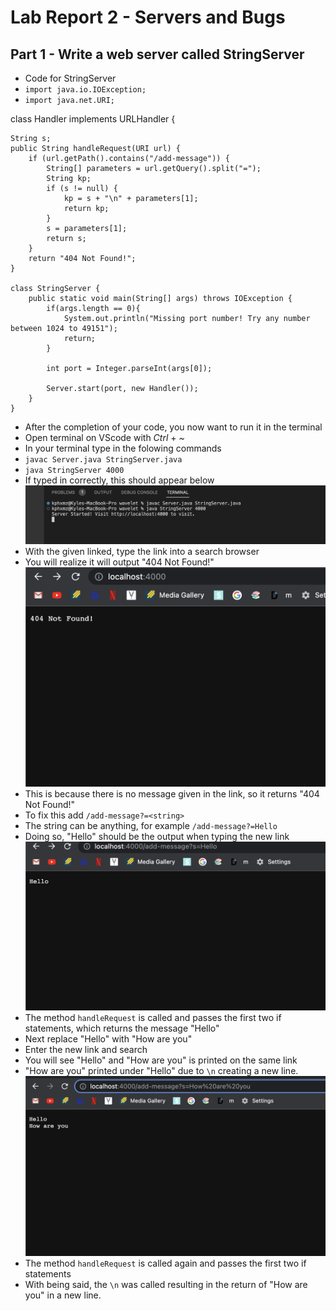 # Lab Report 2 - Servers and Bugs
## Part 1 - Write a web server called StringServer
* Code for StringServer
* `import java.io.IOException;`
* `import java.net.URI;`

class Handler implements URLHandler {

    String s;
    public String handleRequest(URI url) {
        if (url.getPath().contains("/add-message")) {
            String[] parameters = url.getQuery().split("=");
            String kp;
            if (s != null) {
                kp = s + "\n" + parameters[1];
                return kp;
            }
            s = parameters[1];
            return s;
        }
        return "404 Not Found!";
    }

    class StringServer {
        public static void main(String[] args) throws IOException {
            if(args.length == 0){
                System.out.println("Missing port number! Try any number between 1024 to 49151");
                return;
            }
    
            int port = Integer.parseInt(args[0]);
    
            Server.start(port, new Handler());
        }
    }
* After the completion of your code, you now want to run it in the terminal
* Open terminal on VScode with *Ctrl* + *~*  
* In your terminal type in the folowing commands
* `javac Server.java StringServer.java`
* `java StringServer 4000`
* If typed in correctly, this should appear below
![image](java.png)
* With the given linked, type the link into a search browser
* You will realize it will output "404 Not Found!"
![image](notfound.png)
* This is because there is no message given in the link, so it returns "404 Not Found!"
* To fix this add `/add-message?=<string>`
* The string can be anything, for example `/add-message?=Hello`
* Doing so, "Hello" should be the output when typing the new link
![image](hello.png)
* The method `handleRequest` is called and passes the first two if statements, which returns the message "Hello"
* Next replace "Hello" with "How are you"
* Enter the new link and search
* You will see "Hello" and "How are you" is printed on the same link
* "How are you" printed under "Hello" due to `\n` creating a new line.
![image](how.png)
* The method `handleRequest` is called again and passes the first two if statements
* With being said, the `\n` was called resulting in the return of "How are you" in a new line.
